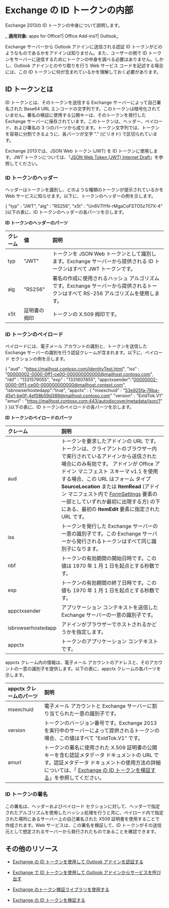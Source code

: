 
# Exchange の ID トークンの内部
Exchange 2013の ID トークンの中身について説明します。

 _ **適用対象:** apps for Office?| Office Add-ins?| Outlook_

Exchange サーバーから Outlook アドインに送信される認証 ID トークンがどのようなものであるかをアドインは知りません。また、ユーザーの側で ID トークンをサーバーに送信するためにトークンの中身を調べる必要はありません。しかし、Outlook アドインとのやり取りを行う Web サービス コードを記述する場合には、この ID トークンに何が含まれているかを理解しておく必要があります。

## ID トークンとは


ID トークンとは、そのトークンを送信する Exchange サーバーによって自己署名された Base64 URL エンコードの文字列です。このトークンは暗号化されていません。署名の検証に使用する公開キーは、そのトークンを発行した Exchange サーバーに保存されています。このトークンは、ヘッダー、ペイロード、および署名の 3 つのパーツから成ります。トークン文字列では、トークンを容易に分割できるように、各パーツが文字 "." (ピリオド) で区切られています。

Exchange 2013では、JSON Web トークン (JWT) を ID トークンに使用します。JWT トークンについては、「[JSON Web Token (JWT) Internet Draft](http://self-issued.info/docs/draft-goland-json-web-token-00.mdl)」を参照してください。


### ID トークンのヘッダー

ヘッダーはトークンを識別し、どのような種類のトークンが提示されているかを Web サービスに知らせます。以下に、トークンのヘッダーの例を示します。

{ "typ" : "JWT", "alg" : "RS256", "x5t" : "Un6V7lYN-rMgaCoFSTO5z707X-4" }以下の表に、ID トークンのヘッダーの各パーツを示します。


**ID トークンのヘッダーのパーツ**


|**クレーム**|**値**|**説明**|
|:-----|:-----|:-----|
|typ|"JWT"|トークンを JSON Web トークンとして識別します。Exchange サーバーから提供される ID トークンはすべて JWT トークンです。|
|alg|"RS256"|署名の作成に使用されるハッシュ アルゴリズムです。Exchange サーバーから提供されるトークンはすべて RS-256 アルゴリズムを使用します。|
|x5t|証明書の拇印|トークンの X.509 拇印です。|

### ID トークンのペイロード

ペイロードには、電子メール アカウントの識別と、トークンを送信した Exchange サーバーの識別を行う認証クレームが含まれます。以下に、ペイロード セクションの例を示します。

{ "aud" : "https://mailhost.contoso.com/IdentityTest.html", "iss" : "00000002-0000-0ff1-ce00-000000000000@mailhost.contoso.com", "nbf" : "1331579055", "exp" : "1331607855", "appctxsender":"00000002-0000-0ff1-ce00-000000000000@mailhost.context.com", "isbrowserhostedapp":"true", "appctx" : { "msexchuid" : "53e925fa-76ba-45e1-be0f-4ef08b59d389@mailhost.contoso.com" "version" : "ExIdTok.V1" "amurl" : "https://mailhost.contoso.com:443/autodiscover/metadata/json/1" } }以下の表に、ID トークンのペイロードの各パーツを示します。


**ID トークンのペイロードのパーツ**


|**クレーム**|**説明**|
|:-----|:-----|
|aud|トークンを要求したアドインの URL です。トークンは、クライアントのブラウザー内で実行されているアドインから送信された場合にのみ有効です。 アドインが Office アドイン マニフェスト スキーマ v1.1 を使用する場合、この URL はフォーム タイプ  **SourceLocation** または **ItemRead** (アドイン マニフェスト内で [FormSettings](http://msdn.microsoft.com/ja-jp/library/0d1a311d-939d-78c1-e968-89ddf7ebc4b4%28Office.15%29.aspx) 要素の一部としていずれか最初に出現する方) の下にある、最初の **ItemEdit** 要素に指定された URL です。|
|iss|トークンを発行した Exchange サーバーの一意の識別子です。この Exchange サーバーから発行されるトークンはすべて同じ識別子になります。|
|nbf|トークンの有効期間の開始日時です。この値は 1970 年 1 月 1 日を起点とする秒数です。 |
|exp|トークンの有効期間の終了日時です。この値も 1970 年 1 月 1 日を起点とする秒数です。|
|appctxsender|アプリケーション コンテキストを送信した Exchange サーバーの一意の識別子です。|
|isbrowserhostedapp|アドインがブラウザーでホストされるかどうかを指定します。|
|appctx|トークンのアプリケーション コンテキストです。 |
appctx クレーム内の情報は、電子メール アカウントのアドレスと、そのアカウントの一意の識別子を提供します。以下の表に、appctx クレームの各パーツを示します。



|**appctx クレームのパーツ**|**説明**|
|:-----|:-----|
|msexchuid|電子メール アカウントと Exchange サーバーに割り当てられた一意の識別子です。|
|version|トークンのバージョン番号です。Exchange 2013を実行中のサーバーによって提供されるトークンの場合、この値はすべて "ExIdTok.V1" です。|
|amurl|トークンの署名に使用された X.509 証明書の公開キーを含む認証メタデータ ドキュメントの URL です。認証メタデータ ドキュメントの使用方法の詳細については、「 [Exchange の ID トークンを検証する](../outlook/validate-an-identity-token.md)」を参照してください。|

### ID トークンの署名

この署名は、ヘッダーおよびペイロード セクションに対して、ヘッダーで指定されたアルゴリズムを使用したハッシュ処理を行うと共に、ペイロード内で指定された場所にあるサーバー上の自己署名された X509 証明書を使用することで作成されます。Web サービスは、この署名を検証して、ID トークンがその送信元として想定されるサーバーから発行されたものであることを確認できます。


## その他のリソース



- [Exchange の ID トークンを使用して Outlook アドインを認証する](../outlook/authentication.md)
    
- [Exchange で ID トークンを使用して Outlook アドインからサービスを呼び出す](../outlook/call-a-service-by-using-an-identity-token.md)
    
- [Exchange のトークン検証ライブラリを使用する](../outlook/use-the-token-validation-library.md)
    
- [Exchange の ID トークンを検証する](../outlook/validate-an-identity-token.md)
    
